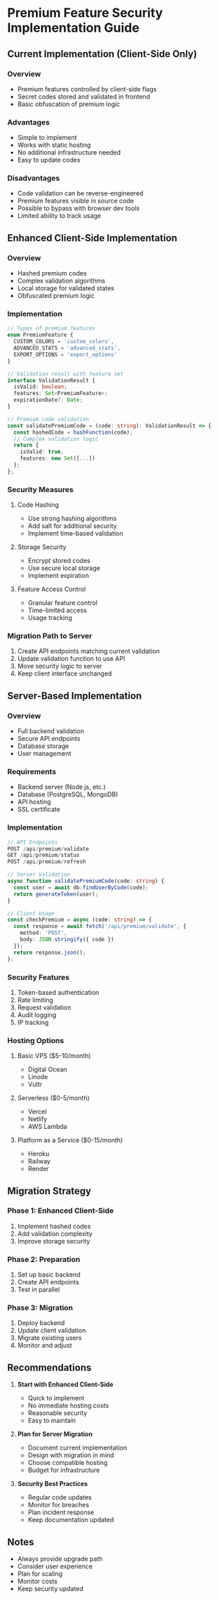 # Premium Feature Security Implementation Guide

## Current Implementation (Client-Side Only)
### Overview
- Premium features controlled by client-side flags
- Secret codes stored and validated in frontend
- Basic obfuscation of premium logic

### Advantages
- Simple to implement
- Works with static hosting
- No additional infrastructure needed
- Easy to update codes

### Disadvantages
- Code validation can be reverse-engineered
- Premium features visible in source code
- Possible to bypass with browser dev tools
- Limited ability to track usage

## Enhanced Client-Side Implementation
### Overview
- Hashed premium codes
- Complex validation algorithms
- Local storage for validated states
- Obfuscated premium logic

### Implementation
```typescript
// Types of premium features
enum PremiumFeature {
  CUSTOM_COLORS = 'custom_colors',
  ADVANCED_STATS = 'advanced_stats',
  EXPORT_OPTIONS = 'export_options'
}

// Validation result with feature set
interface ValidationResult {
  isValid: boolean;
  features: Set<PremiumFeature>;
  expirationDate?: Date;
}

// Premium code validation
const validatePremiumCode = (code: string): ValidationResult => {
  const hashedCode = hashFunction(code);
  // Complex validation logic
  return {
    isValid: true,
    features: new Set([...])
  };
};
```

### Security Measures
1. Code Hashing
   - Use strong hashing algorithms
   - Add salt for additional security
   - Implement time-based validation

2. Storage Security
   - Encrypt stored codes
   - Use secure local storage
   - Implement expiration

3. Feature Access Control
   - Granular feature control
   - Time-limited access
   - Usage tracking

### Migration Path to Server
1. Create API endpoints matching current validation
2. Update validation function to use API
3. Move security logic to server
4. Keep client interface unchanged

## Server-Based Implementation
### Overview
- Full backend validation
- Secure API endpoints
- Database storage
- User management

### Requirements
- Backend server (Node.js, etc.)
- Database (PostgreSQL, MongoDB)
- API hosting
- SSL certificate

### Implementation
```typescript
// API Endpoints
POST /api/premium/validate
GET /api/premium/status
POST /api/premium/refresh

// Server Validation
async function validatePremiumCode(code: string) {
  const user = await db.findUserByCode(code);
  return generateToken(user);
}

// Client Usage
const checkPremium = async (code: string) => {
  const response = await fetch('/api/premium/validate', {
    method: 'POST',
    body: JSON.stringify({ code })
  });
  return response.json();
};
```

### Security Features
1. Token-based authentication
2. Rate limiting
3. Request validation
4. Audit logging
5. IP tracking

### Hosting Options
1. Basic VPS ($5-10/month)
   - Digital Ocean
   - Linode
   - Vultr

2. Serverless ($0-5/month)
   - Vercel
   - Netlify
   - AWS Lambda

3. Platform as a Service ($0-15/month)
   - Heroku
   - Railway
   - Render

## Migration Strategy
### Phase 1: Enhanced Client-Side
1. Implement hashed codes
2. Add validation complexity
3. Improve storage security

### Phase 2: Preparation
1. Set up basic backend
2. Create API endpoints
3. Test in parallel

### Phase 3: Migration
1. Deploy backend
2. Update client validation
3. Migrate existing users
4. Monitor and adjust

## Recommendations
1. **Start with Enhanced Client-Side**
   - Quick to implement
   - No immediate hosting costs
   - Reasonable security
   - Easy to maintain

2. **Plan for Server Migration**
   - Document current implementation
   - Design with migration in mind
   - Choose compatible hosting
   - Budget for infrastructure

3. **Security Best Practices**
   - Regular code updates
   - Monitor for breaches
   - Plan incident response
   - Keep documentation updated

## Notes
- Always provide upgrade path
- Consider user experience
- Plan for scaling
- Monitor costs
- Keep security updated